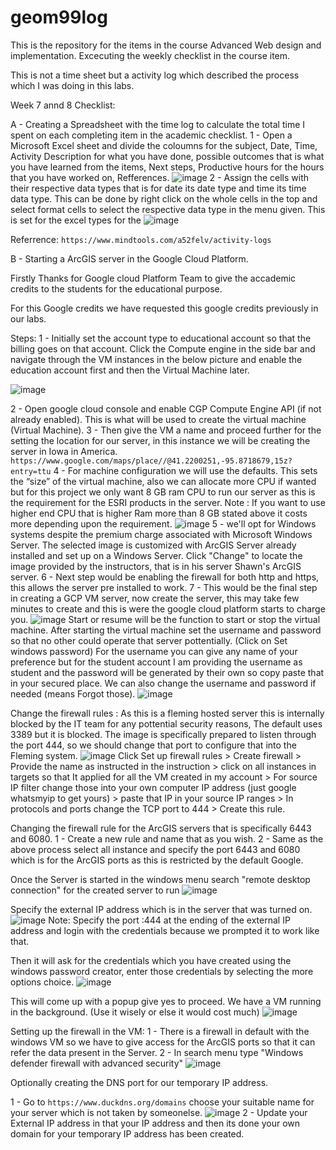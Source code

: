# geom99log
This is the repository for the items in the course Advanced Web design and implementation. Excecuting the weekly checklist in the course item.

This is not a time sheet but a activity log which described the process which I was doing in this labs.

Week 7 annd 8 Checklist: 

A - Creating a Spreadsheet with the time log to calculate the total time I spent on each completing item in the academic checklist.
  1 - Open a Microsoft Excel sheet and divide the coloumns for the subject, Date, Time, Activity Description for what you have done, possible outcomes that is what you have learned from the items, Next steps, Productive hours for the hours that you have worked on, Refferences.
    ![image](https://github.com/rahulsaravanabavan/geom99log/assets/142858065/111ae533-fce1-4d5d-a5f9-71d9e8a50dbd)
  2 - Assign the cells with their respective data types that is for date its date type and time its time data type. This can be done by right click on the whole cells in the top and select format cells to select the respective data type in the menu given. This is set for the excel types for the
    ![image](https://github.com/rahulsaravanabavan/geom99log/assets/142858065/12ba7309-cbd6-4497-b54d-2c2a2043b016)

  Referrence: ```https://www.mindtools.com/a52felv/activity-logs```


B - Starting a ArcGIS server in the Google Cloud Platform.

Firstly Thanks for Google cloud Platform Team to give the accademic credits to the students for the educational purpose.

For this Google credits we have requested this google credits previously in our labs. 

Steps:
  1 - Initially set the account type to educational account so that the billing goes on that account. Click the Compute engine in the side bar and navigate through the VM instances in the below picture and enable the education account first and then the           Virtual Machine later.
  
  ![image](https://github.com/rahulsaravanabavan/geom99log/assets/142858065/2dd2ed97-6c53-4371-8dda-a2fa17990663)

  2 - Open google cloud console and enable CGP Compute Engine API (if not already enabled). This is what will be used to create the virtual machine (Virtual Machine).
  3 - Then give the VM a name and proceed further for the setting the location for our server, in this instance we will be creating the server in Iowa in America. 
  ```https://www.google.com/maps/place//@41.2200251,-95.8718679,15z?entry=ttu```
  4 - For machine configuration we will use the defaults. This sets the “size” of the virtual machine, also we can allocate more CPU if wanted but for this project we only want 8 GB ram CPU to run our server as this is the requirement for the ESRI products in                 the server.
  Note : If you want to use higher end CPU that is higher Ram more than 8 GB stated above it costs more depending upon the requirement.
  ![image](https://github.com/rahulsaravanabavan/geom99log/assets/142858065/008f9bbe-1001-4ed3-9900-d2df4e675cf2)
  5 - we'll opt for Windows systems despite the premium charge associated with Microsoft Windows Server. The selected image is customized with ArcGIS Server already installed and set up on a Windows Server. Click "Change" to locate the image provided by the instructors, that is in his server Shawn's ArcGIS server.
  6 - Next step would be enabling the firewall for both http and https, this allows the server pre installed to work.
  7 - This would be the final step in creating a GCP VM server, now create the server, this may take few minutes to create and this is were the google cloud platform starts to charge you.
  ![image](https://github.com/rahulsaravanabavan/geom99log/assets/142858065/5872cbc1-76cb-4eca-bb8a-ae220ad8942c) 
  Start or resume will be the function to start or stop the virtual machine. After starting the virtual machine set the username and password so that no other could operate that server pottentially. (Click on Set windows password)
  For the username you can give any name of your preference but for the student account I am providing the username as student and the password will be generated by their own so copy paste that in your secured place. We can also change the username and password if needed (means Forgot those).
  ![image](https://github.com/rahulsaravanabavan/geom99log/assets/142858065/8a6fa9c0-baaa-492a-bdd4-827d20878a32)

  Change the firewall rules : As this is a fleming hosted server this is internally blocked by the IT team for any pottential security reasons, The default uses 3389 but it is blocked. The image is specifically prepared to listen through the port 444, so we should         change that port to configure that into the Fleming system.
![image](https://github.com/rahulsaravanabavan/geom99log/assets/142858065/b05cacad-e070-402b-b69a-7124400cde93) 
Click Set up firewall rules > Create firewall > Provide the name as instructed in the instruction > click on all instances in targets so that It applied for all the VM created in my account > For source IP filter change those into your own computer IP address (just google whatsmyip to get yours) > paste that IP in your source IP ranges > In protocols and ports change the TCP port to 444 > Create this rule.

  Changing the firewall rule for the ArcGIS servers that is specifically 6443 and 6080.
  1 - Create a new rule and name that as you wish.
  2 - Same as the above process select all instance and specify the port 6443 and 6080 which is for the ArcGIS ports as this is restricted by the default Google.
  

  Once the Server is started in the windows menu search "remote desktop connection" for the created server to run 
  ![image](https://github.com/rahulsaravanabavan/geom99log/assets/142858065/d9fe0504-53c6-40c1-bfbf-48567ae70e33)

  Specify the external IP address which is in the server that was turned on.
  ![image](https://github.com/rahulsaravanabavan/geom99log/assets/142858065/f637a657-e7a5-40d8-b8d3-9b9468e8de30)
  Note: Specify the port :444 at the ending of the external IP address and login with the credentials because we prompted it to work like that.

  Then it will ask for the credentials which you have created using the windows password creator, enter those credentials by selecting the more options choice.
  ![image](https://github.com/rahulsaravanabavan/geom99log/assets/142858065/6d3a5d29-7ede-4930-a6b9-9fdab5817258)

  This will come up with a popup give yes to proceed. We have a VM running in the background. (Use it wisely or else it would cost much) 
  ![image](https://github.com/rahulsaravanabavan/geom99log/assets/142858065/eb831fd0-a68e-4a3a-b300-331b12d42069)

  Setting up the firewall in the VM:
  1 - There is a firewall in default with the windows VM so we have to give access for the ArcGIS ports so that it can refer the data present in the Server.
  2 - In search menu type "Windows defender firewall with advanced security" 
  ![image](https://github.com/rahulsaravanabavan/geom99log/assets/142858065/b94e959a-f4d1-42a0-8eb0-a4cc513e29b0)





  Optionally creating the DNS port for our temporary IP address.

  1 - Go to ```https://www.duckdns.org/domains``` choose your suitable name for your server which is not taken by someonelse. 
  ![image](https://github.com/rahulsaravanabavan/geom99log/assets/142858065/93c2814c-c375-40d8-a96b-caf292e3ddee)
  2 - Update your External IP address in that your IP address and then its done your own domain for your temporary IP address has been created.


  





  

  

